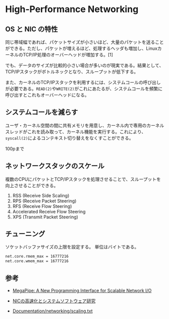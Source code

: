 # High-Performance Networking

## OS と NIC の特性

同じ帯域幅であれば、パケットサイズが小さいほど、大量のパケットを送ることができる。ただし、パケットが増えるほど、処理するヘッダも増加し、LinuxカーネルのTCP/IP処理のオーバーヘッドが増加する。[1]

でも、データのサイズが比較的小さい場合が多いのが現実である。結果として、TCP/IPスタックがボトルネックとなり、スループットが低下する。

また、カーネルのTCP/IPスタックを利用するには、システムコールの呼び出しが必要である。`READ(2)`や`WRITE(2)`がこれにあたるが、システムコールを頻繁に呼び出すとこれもオーバーヘッドになる。

## システムコールを減らす

ユーザ・カーネル空間の間に共有メモリを用意し、カーネル内で専用のカーネルスレッドがこれを読み取って、カーネル機能を実行する。これにより、`syscall(2)`によるコンテキスト切り替えをなくすことができる。

100pまで

## ネットワークスタックのスケール

複数のCPUにパケットとTCP/IPスタックを処理させることで、スループットを向上させることができる。

1. RSS (Receive Side Scaling)
2. RPS (Receive Packet Steering)
3. RFS (Receive Flow Steering)
4. Accelerated Receive Flow Steering
5. XPS (Transmit Packet Steering)

## チューニング

ソケットバッファサイズの上限を設定する。
単位はバイトである。

```bash
net.core.rmem_max = 16777216
net.core.wmem_max = 16777216
```

## 参考

- [MegaPipe: A New Programming Interface for Scalable Network I/O](https://www.usenix.org/conference/osdi12/technical-sessions/presentation/han)
- [NICの高速化とシステムソフトウェア研究](https://seminar-materials.iijlab.net/iijlab-seminar/iijlab-seminar-20231017.pdf)

- [Documentation/networking/scaling.txt](https://www.kernel.org/doc/Documentation/networking/scaling.txt)
